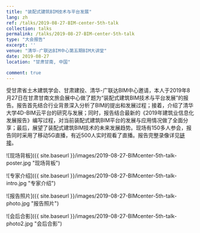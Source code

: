```yaml
---
title: "装配式建筑BIM技术与平台发展"
lang: zh
ref: /talks/2019-08-27-BIM-center-5th-talk
collection: talks
permalink: /talks/2019-08-27-BIM-center-5th-talk
type: "大会报告"
excerpt: ''
venue: "清华-广联达BIM中心第五期BIM大讲堂"
date: 2019-08-27
location: "甘肃甘南, 中国"

comment: true
---
```


受甘肃省土木建筑学会、甘肃建投、清华-广联达BIM中心邀请，本人于2019年8月27日在甘肃甘南文旅会展中心做了题为“装配式建筑BIM技术与平台发展”的报告。报告首先结合行业背景深入分析了BIM的提出和发展过程；接着，介绍了清华大学4D-BIM云平台的研究与发展；同时，报告结合最新的《2019年建筑业信息化发展报告》编写过程，对当前装配式建筑BIM平台的发展与应用情况做了全面分享；最后，展望了装配式建筑BIM技术的未来发展趋势。现场有150多人参会，报告同时采用了移动5G直播，有近500人实时观看了直播。报告完整录像详见[链接](https://h5.scimall.org.cn/video/detail?id=1106&from=timeline)。

![现场背板]({{ site.baseurl }}/images/2019-08-27-BIMcenter-5th-talk-poster.jpg "现场背板")

![专家介绍]({{ site.baseurl }}/images/2019-08-27-BIMcenter-5th-talk-intro.jpg "专家介绍")

![报告照片]({{ site.baseurl }}/images/2019-08-27-BIMcenter-5th-talk-photo.jpg "报告照片")

![会后合影]({{ site.baseurl }}/images/2019-08-27-BIMcenter-5th-talk-photo2.jpg "会后合影")